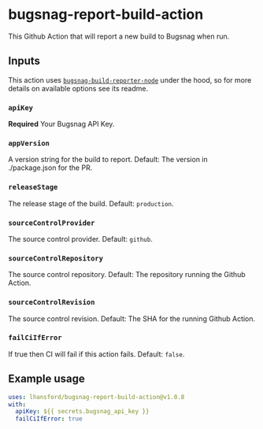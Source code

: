 # bugsnag-report-build-action

This Github Action that will report a new build to Bugsnag when run.

## Inputs

This action uses [`bugsnag-build-reporter-node`](https://github.com/bugsnag/bugsnag-build-reporter-node)
under the hood, so for more details on available options see its readme.

### `apiKey`

**Required** Your Bugsnag API Key.

### `appVersion`

A version string for the build to report. Default: The version in ./package.json for the PR.

### `releaseStage`

The release stage of the build. Default: `production`.

### `sourceControlProvider`

The source control provider. Default: `github`.

### `sourceControlRepository`

The source control repository. Default: The repository running the Github Action.

### `sourceControlRevision`

The source control revision. Default: The SHA for the running Github Action.

### `failCiIfError`

If true then CI will fail if this action fails. Default: `false`.

## Example usage

```yml
uses: lhansford/bugsnag-report-build-action@v1.0.8
with:
  apiKey: ${{ secrets.bugsnag_api_key }}
  failCiIfError: true
```
